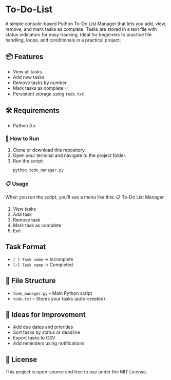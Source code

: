 # To-Do-List
A simple console-based Python To-Do List Manager that lets you add, view, remove, and mark tasks as complete. Tasks are stored in a text file with status indicators for easy tracking. Ideal for beginners to practice file handling, loops, and conditionals in a practical project.

## 📦 Features
- View all tasks
- Add new tasks
- Remove tasks by number
- Mark tasks as complete ✅
- Persistent storage using `todo.txt`

## 🛠️ Requirements
- Python 3.x

### 🚀 How to Run
1. Clone or download this repository.
2. Open your terminal and navigate to the project folder.
3. Run the script:
   ```bash
   python todo_manager.py
   ```

### 📋 Usage
When you run the script, you'll see a menu like this:
📋 To-Do List Manager
1. View tasks
2. Add task
3. Remove task
4. Mark task as complete
5. Exit

## Task Format
- `[ ] Task name` → Incomplete
- `[✓] Task name` → Completed

## 📁 File Structure
- `todo_manager.py` – Main Python script
- `todo.txt` – Stores your tasks (auto-created)

## 🧠 Ideas for Improvement
- Add due dates and priorities
- Sort tasks by status or deadline
- Export tasks to CSV
- Add reminders using notifications

## 📄 License
This project is open-source and free to use under the MIT License.
